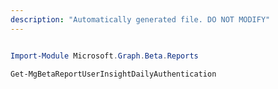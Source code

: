 ```yaml
---
description: "Automatically generated file. DO NOT MODIFY"
---
```


```powershell

Import-Module Microsoft.Graph.Beta.Reports

Get-MgBetaReportUserInsightDailyAuthentication

```